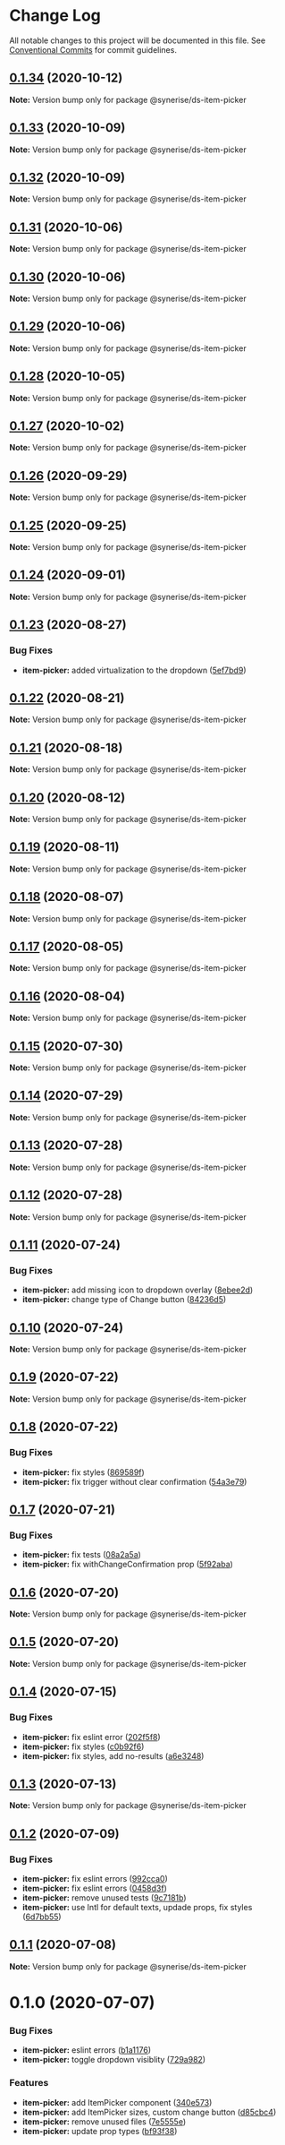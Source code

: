 # Change Log

All notable changes to this project will be documented in this file.
See [Conventional Commits](https://conventionalcommits.org) for commit guidelines.

## [0.1.34](https://github.com/Synerise/synerise-design/compare/@synerise/ds-item-picker@0.1.33...@synerise/ds-item-picker@0.1.34) (2020-10-12)

**Note:** Version bump only for package @synerise/ds-item-picker





## [0.1.33](https://github.com/Synerise/synerise-design/compare/@synerise/ds-item-picker@0.1.32...@synerise/ds-item-picker@0.1.33) (2020-10-09)

**Note:** Version bump only for package @synerise/ds-item-picker





## [0.1.32](https://github.com/Synerise/synerise-design/compare/@synerise/ds-item-picker@0.1.31...@synerise/ds-item-picker@0.1.32) (2020-10-09)

**Note:** Version bump only for package @synerise/ds-item-picker





## [0.1.31](https://github.com/Synerise/synerise-design/compare/@synerise/ds-item-picker@0.1.30...@synerise/ds-item-picker@0.1.31) (2020-10-06)

**Note:** Version bump only for package @synerise/ds-item-picker





## [0.1.30](https://github.com/Synerise/synerise-design/compare/@synerise/ds-item-picker@0.1.29...@synerise/ds-item-picker@0.1.30) (2020-10-06)

**Note:** Version bump only for package @synerise/ds-item-picker





## [0.1.29](https://github.com/Synerise/synerise-design/compare/@synerise/ds-item-picker@0.1.28...@synerise/ds-item-picker@0.1.29) (2020-10-06)

**Note:** Version bump only for package @synerise/ds-item-picker





## [0.1.28](https://github.com/Synerise/synerise-design/compare/@synerise/ds-item-picker@0.1.27...@synerise/ds-item-picker@0.1.28) (2020-10-05)

**Note:** Version bump only for package @synerise/ds-item-picker





## [0.1.27](https://github.com/Synerise/synerise-design/compare/@synerise/ds-item-picker@0.1.26...@synerise/ds-item-picker@0.1.27) (2020-10-02)

**Note:** Version bump only for package @synerise/ds-item-picker





## [0.1.26](https://github.com/Synerise/synerise-design/compare/@synerise/ds-item-picker@0.1.25...@synerise/ds-item-picker@0.1.26) (2020-09-29)

**Note:** Version bump only for package @synerise/ds-item-picker





## [0.1.25](https://github.com/Synerise/synerise-design/compare/@synerise/ds-item-picker@0.1.24...@synerise/ds-item-picker@0.1.25) (2020-09-25)

**Note:** Version bump only for package @synerise/ds-item-picker





## [0.1.24](https://github.com/Synerise/synerise-design/compare/@synerise/ds-item-picker@0.1.23...@synerise/ds-item-picker@0.1.24) (2020-09-01)

**Note:** Version bump only for package @synerise/ds-item-picker





## [0.1.23](https://github.com/Synerise/synerise-design/compare/@synerise/ds-item-picker@0.1.22...@synerise/ds-item-picker@0.1.23) (2020-08-27)


### Bug Fixes

* **item-picker:** added virtualization to the dropdown ([5ef7bd9](https://github.com/Synerise/synerise-design/commit/5ef7bd90750ce551a78e9797a9e4bdbf849e9b5c))





## [0.1.22](https://github.com/Synerise/synerise-design/compare/@synerise/ds-item-picker@0.1.21...@synerise/ds-item-picker@0.1.22) (2020-08-21)

**Note:** Version bump only for package @synerise/ds-item-picker





## [0.1.21](https://github.com/Synerise/synerise-design/compare/@synerise/ds-item-picker@0.1.20...@synerise/ds-item-picker@0.1.21) (2020-08-18)

**Note:** Version bump only for package @synerise/ds-item-picker





## [0.1.20](https://github.com/Synerise/synerise-design/compare/@synerise/ds-item-picker@0.1.19...@synerise/ds-item-picker@0.1.20) (2020-08-12)

**Note:** Version bump only for package @synerise/ds-item-picker





## [0.1.19](https://github.com/Synerise/synerise-design/compare/@synerise/ds-item-picker@0.1.18...@synerise/ds-item-picker@0.1.19) (2020-08-11)

**Note:** Version bump only for package @synerise/ds-item-picker





## [0.1.18](https://github.com/Synerise/synerise-design/compare/@synerise/ds-item-picker@0.1.17...@synerise/ds-item-picker@0.1.18) (2020-08-07)

**Note:** Version bump only for package @synerise/ds-item-picker





## [0.1.17](https://github.com/Synerise/synerise-design/compare/@synerise/ds-item-picker@0.1.16...@synerise/ds-item-picker@0.1.17) (2020-08-05)

**Note:** Version bump only for package @synerise/ds-item-picker





## [0.1.16](https://github.com/Synerise/synerise-design/compare/@synerise/ds-item-picker@0.1.15...@synerise/ds-item-picker@0.1.16) (2020-08-04)

**Note:** Version bump only for package @synerise/ds-item-picker





## [0.1.15](https://github.com/Synerise/synerise-design/compare/@synerise/ds-item-picker@0.1.14...@synerise/ds-item-picker@0.1.15) (2020-07-30)

**Note:** Version bump only for package @synerise/ds-item-picker





## [0.1.14](https://github.com/Synerise/synerise-design/compare/@synerise/ds-item-picker@0.1.13...@synerise/ds-item-picker@0.1.14) (2020-07-29)

**Note:** Version bump only for package @synerise/ds-item-picker





## [0.1.13](https://github.com/Synerise/synerise-design/compare/@synerise/ds-item-picker@0.1.12...@synerise/ds-item-picker@0.1.13) (2020-07-28)

**Note:** Version bump only for package @synerise/ds-item-picker





## [0.1.12](https://github.com/Synerise/synerise-design/compare/@synerise/ds-item-picker@0.1.11...@synerise/ds-item-picker@0.1.12) (2020-07-28)

**Note:** Version bump only for package @synerise/ds-item-picker





## [0.1.11](https://github.com/Synerise/synerise-design/compare/@synerise/ds-item-picker@0.1.10...@synerise/ds-item-picker@0.1.11) (2020-07-24)


### Bug Fixes

* **item-picker:** add missing icon to dropdown overlay ([8ebee2d](https://github.com/Synerise/synerise-design/commit/8ebee2d850545b8fac9c0b2c6021da6170a0885f))
* **item-picker:** change type of Change button ([84236d5](https://github.com/Synerise/synerise-design/commit/84236d5ca14fefdaf0710bbd48d284468396339a))





## [0.1.10](https://github.com/Synerise/synerise-design/compare/@synerise/ds-item-picker@0.1.9...@synerise/ds-item-picker@0.1.10) (2020-07-24)

**Note:** Version bump only for package @synerise/ds-item-picker





## [0.1.9](https://github.com/Synerise/synerise-design/compare/@synerise/ds-item-picker@0.1.8...@synerise/ds-item-picker@0.1.9) (2020-07-22)

**Note:** Version bump only for package @synerise/ds-item-picker





## [0.1.8](https://github.com/Synerise/synerise-design/compare/@synerise/ds-item-picker@0.1.7...@synerise/ds-item-picker@0.1.8) (2020-07-22)


### Bug Fixes

* **item-picker:** fix styles ([869589f](https://github.com/Synerise/synerise-design/commit/869589ffcd1e8b11d15db289ab269f897a5218f6))
* **item-picker:** fix trigger without clear confirmation ([54a3e79](https://github.com/Synerise/synerise-design/commit/54a3e7961fd2148db1927a64cac39479d365427e))





## [0.1.7](https://github.com/Synerise/synerise-design/compare/@synerise/ds-item-picker@0.1.6...@synerise/ds-item-picker@0.1.7) (2020-07-21)


### Bug Fixes

* **item-picker:** fix tests ([08a2a5a](https://github.com/Synerise/synerise-design/commit/08a2a5a790b303bbec2820b81c40817cf204c53e))
* **item-picker:** fix withChangeConfirmation prop ([5f92aba](https://github.com/Synerise/synerise-design/commit/5f92aba4e3f094bbfde70f5afe128f090dd13c6a))





## [0.1.6](https://github.com/Synerise/synerise-design/compare/@synerise/ds-item-picker@0.1.5...@synerise/ds-item-picker@0.1.6) (2020-07-20)

**Note:** Version bump only for package @synerise/ds-item-picker





## [0.1.5](https://github.com/Synerise/synerise-design/compare/@synerise/ds-item-picker@0.1.4...@synerise/ds-item-picker@0.1.5) (2020-07-20)

**Note:** Version bump only for package @synerise/ds-item-picker





## [0.1.4](https://github.com/Synerise/synerise-design/compare/@synerise/ds-item-picker@0.1.3...@synerise/ds-item-picker@0.1.4) (2020-07-15)


### Bug Fixes

* **item-picker:** fix eslint error ([202f5f8](https://github.com/Synerise/synerise-design/commit/202f5f8ea9c83a72fc2c8a0acf3c6e7116bc6e11))
* **item-picker:** fix styles ([c0b92f6](https://github.com/Synerise/synerise-design/commit/c0b92f6ffd3ea890478b57505bc9e3d9c3f5a22b))
* **item-picker:** fix styles, add no-results ([a6e3248](https://github.com/Synerise/synerise-design/commit/a6e32483aa83277765352e77bd59a691ea8592b0))





## [0.1.3](https://github.com/Synerise/synerise-design/compare/@synerise/ds-item-picker@0.1.2...@synerise/ds-item-picker@0.1.3) (2020-07-13)

**Note:** Version bump only for package @synerise/ds-item-picker





## [0.1.2](https://github.com/Synerise/synerise-design/compare/@synerise/ds-item-picker@0.1.1...@synerise/ds-item-picker@0.1.2) (2020-07-09)


### Bug Fixes

* **item-picker:** fix eslint errors ([992cca0](https://github.com/Synerise/synerise-design/commit/992cca032fab96c85499ab7f45d561826391a1c1))
* **item-picker:** fix eslint errors ([0458d3f](https://github.com/Synerise/synerise-design/commit/0458d3fcc487a631b9d1f1976119f207f8d22415))
* **item-picker:** remove unused tests ([9c7181b](https://github.com/Synerise/synerise-design/commit/9c7181bdb7d9f6e6bbde1091543484b8ccb65d13))
* **item-picker:** use Intl for default texts, updade props, fix styles ([6d7bb55](https://github.com/Synerise/synerise-design/commit/6d7bb55511ae1a229f686fa001c5d4bf9aa824e1))





## [0.1.1](https://github.com/Synerise/synerise-design/compare/@synerise/ds-item-picker@0.1.0...@synerise/ds-item-picker@0.1.1) (2020-07-08)

**Note:** Version bump only for package @synerise/ds-item-picker





# 0.1.0 (2020-07-07)


### Bug Fixes

* **item-picker:** eslint errors ([b1a1176](https://github.com/Synerise/synerise-design/commit/b1a1176df3800b271cacdc996a16c9b32856d47d))
* **item-picker:** toggle dropdown visiblity ([729a982](https://github.com/Synerise/synerise-design/commit/729a982aba614a35eeaf9499299f433b29720f56))


### Features

* **item-picker:** add ItemPicker component ([340e573](https://github.com/Synerise/synerise-design/commit/340e573ba4104ef57215e2c9b7dc6f25ffb09820))
* **item-picker:** add ItemPicker sizes, custom change button ([d85cbc4](https://github.com/Synerise/synerise-design/commit/d85cbc45c614b2ae5155fd1f5d8ff9b4dbfb977d))
* **item-picker:** remove unused files ([7e5555e](https://github.com/Synerise/synerise-design/commit/7e5555e9cdca7615546723939766e3be444f03fa))
* **item-picker:** update prop types ([bf93f38](https://github.com/Synerise/synerise-design/commit/bf93f38c2beeaebc16ef1f3a26e541e3bfedfe6c))
